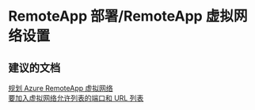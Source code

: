 <properties
    pageTitle="RemoteApp 部署/RemoteApp 虚拟网络设置"
    description="RemoteApp 部署/RemoteApp 虚拟网络设置"
    service="microsoft.remoteapp"
    resource=""
    authors="aashu"
    displayOrder=""
    selfHelpType="generic"
    supportTopicIds="32335857"
    resourceTags=""
    productPesIds="15540"
    cloudEnvironments="public"
/>


# RemoteApp 部署/RemoteApp 虚拟网络设置

## **建议的文档**
[规划 Azure RemoteApp 虚拟网络](https://azure.microsoft.com/documentation/articles/remoteapp-planvnet/)<br>
[要加入虚拟网络允许列表的端口和 URL 列表](https://azure.microsoft.com/documentation/articles/remoteapp-ports/)



<!--HONumber=Jul16_HO4-->


